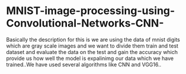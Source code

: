 # MNIST-image-processing-using-Convolutional-Networks-CNN-
Basically the description for this is we are using the data of mnist digits which are gray scale images and we want to divide them train and test dataset and evaluate the data on the test and gain the accuracy which provide us how well the model is expalinimg our data which we have trained..We have used several algorithms like CNN and VGG16..
